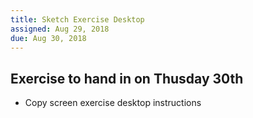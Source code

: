 ```yaml
---
title: Sketch Exercise Desktop
assigned: Aug 29, 2018
due: Aug 30, 2018
---
```



Exercise to hand in on Thusday 30th
------------------

- Copy screen exercise desktop instructions
